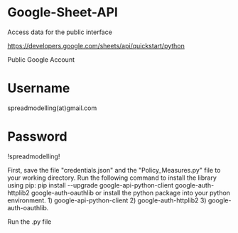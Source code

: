 # Google-Sheet-API
Access data for the public interface

https://developers.google.com/sheets/api/quickstart/python

Public Google Account

# Username
spreadmodelling(at)gmail.com

# Password
!spreadmodelling!

First, save the file "credentials.json" and the "Policy_Measures.py" file to your working directory. Run the following command to install the library using pip: pip install --upgrade google-api-python-client google-auth-httplib2 google-auth-oauthlib or install the python package into your python environment. 1) google-api-python-client 2) google-auth-httplib2 3) google-auth-oauthlib. 

Run the .py file

